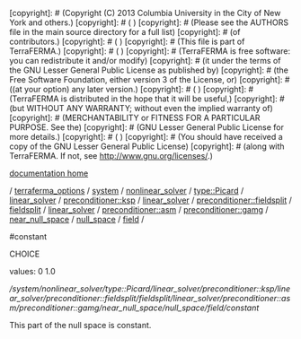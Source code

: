 [copyright]: # (Copyright (C) 2013 Columbia University in the City of New York and others.)
[copyright]: # ( )
[copyright]: # (Please see the AUTHORS file in the main source directory for a full list)
[copyright]: # (of contributors.)
[copyright]: # ( )
[copyright]: # (This file is part of TerraFERMA.)
[copyright]: # ( )
[copyright]: # (TerraFERMA is free software: you can redistribute it and/or modify)
[copyright]: # (it under the terms of the GNU Lesser General Public License as published by)
[copyright]: # (the Free Software Foundation, either version 3 of the License, or)
[copyright]: # ((at your option) any later version.)
[copyright]: # ( )
[copyright]: # (TerraFERMA is distributed in the hope that it will be useful,)
[copyright]: # (but WITHOUT ANY WARRANTY; without even the implied warranty of)
[copyright]: # (MERCHANTABILITY or FITNESS FOR A PARTICULAR PURPOSE. See the)
[copyright]: # (GNU Lesser General Public License for more details.)
[copyright]: # ( )
[copyright]: # (You should have received a copy of the GNU Lesser General Public License)
[copyright]: # (along with TerraFERMA. If not, see <http://www.gnu.org/licenses/>.)

[documentation home](Documentation)

/ [terraferma_options](../../../../../../../../../../../../../../../terraferma_options) / [system](../../../../../../../../../../../../../../system) / [nonlinear_solver](../../../../../../../../../../../../../nonlinear_solver) / [type::Picard](../../../../../../../../../../../../type__Picard) / [linear_solver](../../../../../../../../../../../linear_solver) / [preconditioner::ksp](../../../../../../../../../../preconditioner__ksp) / [linear_solver](../../../../../../../../../linear_solver) / [preconditioner::fieldsplit](../../../../../../../../preconditioner__fieldsplit) / [fieldsplit](../../../../../../../fieldsplit) / [linear_solver](../../../../../../linear_solver) / [preconditioner::asm](../../../../../preconditioner__asm) / [preconditioner::gamg](../../../../preconditioner__gamg) / [near_null_space](../../../near_null_space) / [null_space](../../null_space) / [field](../field) /

#constant

CHOICE 

values: 0 1.0

*/system/nonlinear_solver/type::Picard/linear_solver/preconditioner::ksp/linear_solver/preconditioner::fieldsplit/fieldsplit/linear_solver/preconditioner::asm/preconditioner::gamg/near_null_space/null_space/field/constant*

This part of the null space is constant.

[autogenerated]: # (This file was automatically generated from the schema file:/home/cwilson/repos/github/TerraFERMA/TerraFERMA/buckettools/schemas/solvers.rng.)

